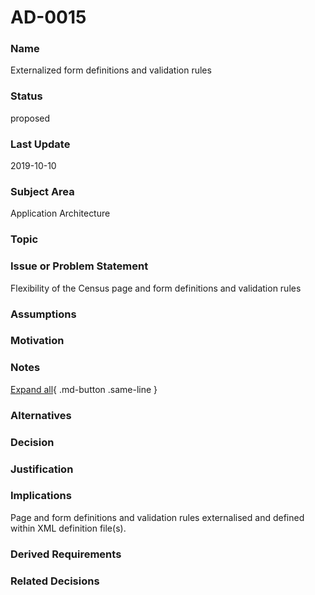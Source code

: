 

# AD-0015

### Name

Externalized form definitions and validation rules

### Status

proposed

### Last Update

2019-10-10

### Subject Area

Application Architecture

### Topic



### Issue or Problem Statement

Flexibility of the Census page and form definitions and validation rules

### Assumptions



### Motivation



### Notes



[Expand all](#){ .md-button .same-line }

### Alternatives


    



### Decision



### Justification



### Implications

Page and form definitions and validation rules externalised and defined within XML definition file(s).

### Derived Requirements



### Related Decisions




